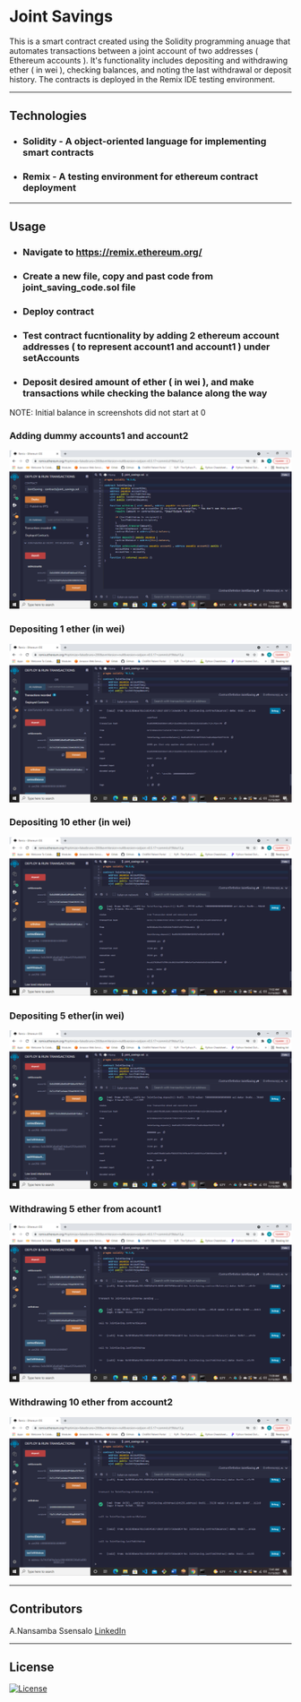 # Joint Savings


This is a smart contract created using the Solidity programming anuage that automates transactions between a joint account of two addresses ( Ethereum accounts ). It's functionality includes depositing and withdrawing ether ( in wei ), checking balances, and noting the last withdrawal or deposit history. The contracts is deployed in the Remix IDE testing environment. 


---

## Technologies

* ### **Solidity** - A  object-oriented language for implementing smart contracts
* ### **Remix** - A testing environment for ethereum contract deployment



---



## Usage


* ### Navigate to https://remix.ethereum.org/
* ### Create a new file, copy and past code from joint_saving_code.sol file
* ### Deploy contract
* ### Test contract fucntionality by adding 2 ethereum account addresses ( to represent account1 and account1 ) under setAccounts
* ### Deposit desired amount of ether ( in wei ), and make transactions while checking the balance along the way


NOTE: Initial balance in screenshots did not start at 0

### Adding dummy accounts1 and account2
![Adding dummy accounts1 and 2](https://github.com/nssensalo/Challenge_20/blob/main/images/Screenshot%20(208).png "Adding dummy accounts1 and account2")

### Depositing 1 ether (in wei)
![Depositing 1 ether (in wei)](https://github.com/nssensalo/Challenge_20/blob/main/images/Screenshot%20(209).png)

### Depositing 10 ether (in wei)
![Depositing 10 ether (in wei)](https://github.com/nssensalo/Challenge_20/blob/main/images/Screenshot%20(210).png)

### Depositing 5 ether(in wei)
![Depositing 5 ether(in wei)](https://github.com/nssensalo/Challenge_20/blob/main/images/Screenshot%20(211).png)

### Withdrawing 5 ether from acount1
![Withdrawing 5 ether from acount1](https://github.com/nssensalo/Challenge_20/blob/main/images/Screenshot%20(212).png)  

### Withdrawing 10 ether from account2
![Withdrawing 10 ether from account2](https://github.com/nssensalo/Challenge_20/blob/main/images/Screenshot%20(213).png)

---

## Contributors

A.Nansamba Ssensalo
[LinkedIn](www.linkedin.com/in/a-nansamba-ssensalo)

---

## License

[![License](https://img.shields.io/badge/License-Boost%201.0-lightblue.svg)](https://www.boost.org/LICENSE_1_0.txt)

